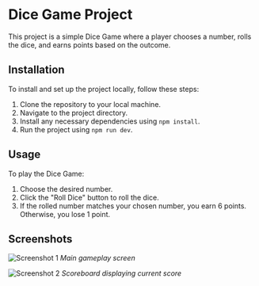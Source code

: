# Dice Game Project

This project is a simple Dice Game where a player chooses a number, rolls the dice, and earns points based on the outcome.

## Installation

To install and set up the project locally, follow these steps:
1. Clone the repository to your local machine.
2. Navigate to the project directory.
3. Install any necessary dependencies using `npm install`.
4. Run the project using `npm run dev`.

## Usage

To play the Dice Game:
1. Choose the desired number.
2. Click the "Roll Dice" button to roll the dice.
3. If the rolled number matches your chosen number, you earn 6 points. Otherwise, you lose 1 point.

## Screenshots

![Screenshot 1]("Screenshot_20240321_214239.png")
*Main gameplay screen*

![Screenshot 2]("Screenshot_20240321_214239.png")
*Scoreboard displaying current score*

